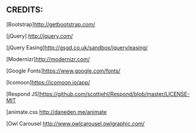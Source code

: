 
## CREDITS:

[Bootstrap]http://getbootstrap.com/

[jQuery] http://jquery.com/

[jQuery Easing]http://gsgd.co.uk/sandbox/jquery/easing/

[Modernizr]http://modernizr.com/

[Google Fonts]https://www.google.com/fonts/

[Icomoon]https://icomoon.io/app/

[Respond JS]https://github.com/scottjehl/Respond/blob/master/LICENSE-MIT

[animate.css
http://daneden.me/animate

[Owl Carousel
http://www.owlcarousel.owlgraphic.com/

